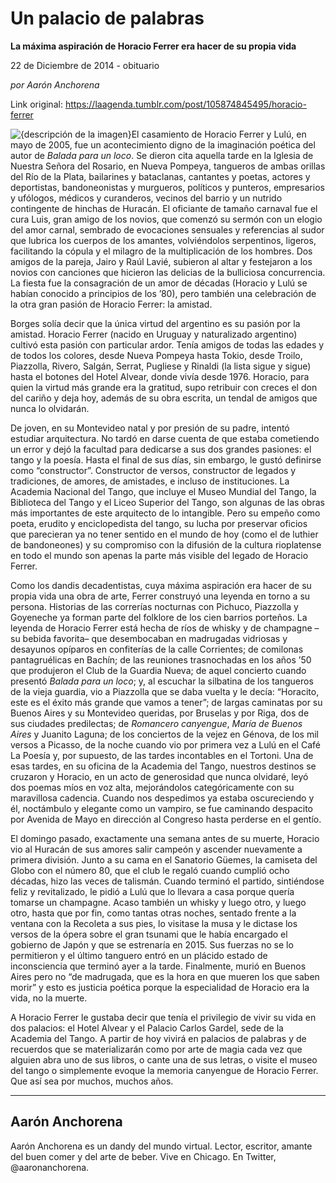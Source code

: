 # Un palacio de palabras

**La máxima aspiración de Horacio Ferrer era hacer de su propia vida**

22 de Diciembre de 2014 - obituario

_por Aarón Anchorena_

Link original: https://laagenda.tumblr.com/post/105874845495/horacio-ferrer

![{descripción de la imagen}](https://64.media.tumblr.com/c9c4b06a6388e66a9f56bff79b038c52/tumblr_inline_pk0jqm2lMR1t6q87u_500.jpg)El casamiento de Horacio Ferrer y Lulú, en mayo de 2005, fue un acontecimiento digno de la imaginación poética del autor de *Balada para un loco*. Se dieron cita aquella tarde en la Iglesia de Nuestra Señora del Rosario, en Nueva Pompeya, tangueros de ambas orillas del Río de la Plata, bailarines y bataclanas, cantantes y poetas, actores y deportistas, bandoneonistas y murgueros, políticos y punteros, empresarios y ufólogos, médicos y curanderos, vecinos del barrio y un nutrido contingente de hinchas de Huracán. El oficiante de tamaño carnaval fue el cura Luis, gran amigo de los novios, que comenzó su sermón con un elogio del amor carnal, sembrado de evocaciones sensuales y referencias al sudor que lubrica los cuerpos de los amantes, volviéndolos serpentinos, ligeros, facilitando la cópula y el milagro de la multiplicación de los hombres. Dos amigos de la pareja, Jairo y Raúl Lavié, subieron al altar y festejaron a los novios con canciones que hicieron las delicias de la bulliciosa concurrencia. La fiesta fue la consagración de un amor de décadas (Horacio y Lulú se habían conocido a principios de los ’80), pero también una celebración de la otra gran pasión de Horacio Ferrer: la amistad.

Borges solía decir que la única virtud del argentino es su pasión por la amistad. Horacio Ferrer (nacido en Uruguay y naturalizado argentino) cultivó esta pasión con particular ardor. Tenía amigos de todas las edades y de todos los colores, desde Nueva Pompeya hasta Tokio, desde Troilo, Piazzolla, Rivero, Salgán, Serrat, Pugliese y Rinaldi (la lista sigue y sigue) hasta el botones del Hotel Alvear, donde vivía desde 1976. Horacio, para quien la virtud más grande era la gratitud, supo retribuir con creces el don del cariño y deja hoy, además de su obra escrita, un tendal de amigos que nunca lo olvidarán. 

De joven, en su Montevideo natal y por presión de su padre, intentó estudiar arquitectura. No tardó en darse cuenta de que estaba cometiendo un error y dejó la facultad para dedicarse a sus dos grandes pasiones: el tango y la poesía. Hasta el final de sus días, sin embargo, le gustó definirse como “constructor”. Constructor de versos, constructor de legados y tradiciones, de amores, de amistades,  e incluso de instituciones. La Academia Nacional del Tango, que incluye el Museo Mundial del Tango, la Biblioteca del Tango y el Liceo Superior del Tango, son algunas de las obras más importantes de este arquitecto de lo intangible. Pero su empeño como poeta, erudito y enciclopedista del tango, su lucha por preservar oficios que parecieran ya no tener sentido en el mundo de hoy (como el de luthier de bandoneones) y su compromiso con la difusión de la cultura rioplatense en todo el mundo son apenas la parte más visible del legado de Horacio Ferrer.

Como los dandis decadentistas, cuya máxima aspiración era hacer de su propia vida una obra de arte, Ferrer construyó una leyenda en torno a su persona. Historias de las correrías nocturnas con Pichuco, Piazzolla y Goyeneche ya forman parte del folklore de los cien barrios porteños. La leyenda de Horacio Ferrer está hecha de ríos de whisky y de champagne –su bebida favorita– que desembocaban en madrugadas vidriosas y desayunos opíparos en confiterías de la calle Corrientes; de comilonas pantagruélicas en Bachín; de las reuniones trasnochadas en los años ’50 que produjeron el Club de la Guardia Nueva; de aquel concierto cuando presentó *Balada para un loco*; y, al escuchar la silbatina de los tangueros de la vieja guardia, vio a Piazzolla que se daba vuelta y le decía: “Horacito, este es el éxito más grande que vamos a tener”; de largas caminatas por su Buenos Aires y su Montevideo queridas, por Bruselas y por Riga, dos de sus ciudades predilectas; de *Romancero canyengue*, *María de Buenos Aires* y Juanito Laguna; de los conciertos de la vejez en Génova, de los mil versos a Picasso, de la noche cuando vio por primera vez a Lulú en el Café La Poesía y, por supuesto, de las tardes incontables en el Tortoni. Una de esas tardes, en su oficina de la Academia del Tango, nuestros destinos se cruzaron y Horacio, en un acto de generosidad que nunca olvidaré, leyó dos poemas míos en voz alta, mejorándolos categóricamente con su maravillosa cadencia. Cuando nos despedimos ya estaba oscureciendo y él, noctámbulo y elegante como un vampiro, se fue caminando despacito por Avenida de Mayo en dirección al Congreso hasta perderse en el gentío.

El domingo pasado, exactamente una semana antes de su muerte, Horacio vio al Huracán de sus amores salir campeón y ascender nuevamente a primera división. Junto a su cama en el Sanatorio Güemes, la camiseta del Globo con el número 80, que el club le regaló cuando cumplió ocho décadas, hizo las veces de talismán. Cuando terminó el partido, sintiéndose feliz y revitalizado, le pidió a Lulú que lo llevara a casa porque quería tomarse un champagne. Acaso también un whisky y luego otro, y luego otro, hasta que por fin, como tantas otras noches, sentado frente a la ventana con la Recoleta a sus pies, lo visitase la musa y le dictase los versos de la ópera sobre el gran tsunami que le había encargado el gobierno de Japón y que se estrenaría en 2015. Sus fuerzas no se lo permitieron y el último tanguero entró en un plácido estado de inconsciencia que terminó ayer a la tarde. Finalmente, murió en Buenos Aires pero no “de madrugada, que es la hora en que mueren los que saben morir” y esto es justicia poética porque la especialidad de Horacio era la vida, no la muerte. 

A Horacio Ferrer le gustaba decir que tenía el privilegio de vivir su vida en dos palacios: el Hotel Alvear y el Palacio Carlos Gardel, sede de la Academia del Tango. A partir de hoy vivirá en palacios de palabras y de recuerdos que se materializarán como por arte de magia cada vez que alguien abra uno de sus libros, o cante una de sus letras, o visite el museo del tango o simplemente evoque la memoria canyengue de Horacio Ferrer. Que así sea por muchos, muchos años.



---

Aarón Anchorena
---------------

Aarón Anchorena es un dandy del mundo virtual. Lector, escritor, amante del buen comer y del arte de beber. Vive en Chicago. En Twitter, @aaronanchorena.

